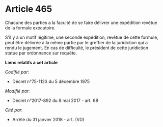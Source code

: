 # Article 465

Chacune des parties a la faculté de se faire délivrer une expédition revêtue de la formule exécutoire. 

S'il y a un motif légitime, une seconde expédition, revêtue de cette formule, peut être délivrée à la même partie par le
greffier de la juridiction qui a rendu le jugement. En cas de difficulté, le président de cette juridiction statue par
ordonnance sur requête.

**Liens relatifs à cet article**

_Codifié par_:

  - Décret n°75-1123 du 5 décembre 1975

_Modifié par_:

  - Décret n°2017-892 du 6 mai 2017 - art. 68

_Cité par_:

  - Arrêté du 31 janvier 2018 - art. (VD)
